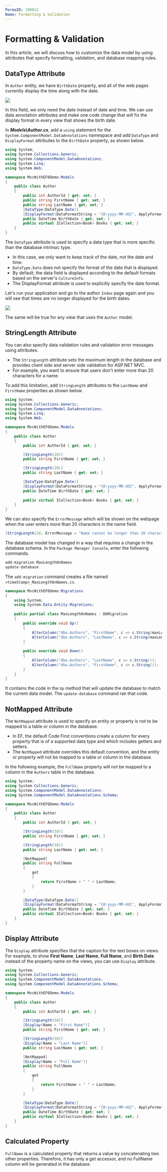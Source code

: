 ```yaml
---
PermaID: 100012
Name: Formatting & Validation
---
```


# Formatting & Validation

In this article, we will discuss how to customize the data model by using attributes that specify formatting, validation, and database mapping rules.

## DataType Attribute

In `Author` entity, we have `BirthDate` property, and all of the web pages currently display the time along with the date. 

<img src="https://raw.githubusercontent.com/zzzprojects/learn-orm/master/tutorials/mvc-with-entity-framework-6/images/formatting-and-validation-1.png">

In this field, we only need the date instead of date and time. We can use data annotation attributes and make one code change that will fix the display format in every view that shows the birth date.

In ***Models\Author.cs***, add a `using` statement for the `System.ComponentModel.DataAnnotations` namespace and add `DataType` and `DisplayFormat` attributes to the `BirthDate` property, as shown below.

```csharp
using System;
using System.Collections.Generic;
using System.ComponentModel.DataAnnotations;
using System.Linq;
using System.Web;

namespace MvcWithEF6Demo.Models
{
    public class Author
    {
        public int AuthorId { get; set; }
        public string FirstName { get; set; }
        public string LastName { get; set; }
        [DataType(DataType.Date)]
        [DisplayFormat(DataFormatString = "{0:yyyy-MM-dd}", ApplyFormatInEditMode = true)]
        public DateTime BirthDate { get; set; }
        public virtual ICollection<Book> Books { get; set; }
    }
}
```

The `DataType` attribute is used to specify a data type that is more specific than the database intrinsic type. 

 - In this case, we only want to keep track of the date, not the date and time.
 - `DataType.Date` does not specify the format of the date that is displayed. 
 - By default, the data field is displayed according to the default formats based on the server's `CultureInfo`. 
 - The DisplayFormat attribute is used to explicitly specify the date format.

Let's run your application and go to the author `Index` page again and you will see that times are no longer displayed for the birth dates. 

<img src="https://raw.githubusercontent.com/zzzprojects/learn-orm/master/tutorials/mvc-with-entity-framework-6/images/formatting-and-validation-2.png">

The same will be true for any view that uses the `Author` model.

## StringLength Attribute

You can also specify data validation rules and validation error messages using attributes. 

 - The `StringLength` attribute sets the maximum length in the database and provides client side and server side validation for ASP.NET MVC. 
 - For example, you want to ensure that users don't enter more than 20 characters for a name. 
 
To add this limitation, add `StringLength` attributes to the `LastName` and `FirstName` properties as shown below.

```csharp
using System;
using System.Collections.Generic;
using System.ComponentModel.DataAnnotations;
using System.Linq;
using System.Web;

namespace MvcWithEF6Demo.Models
{
    public class Author
    {
        public int AuthorId { get; set; }

        [StringLength(20)]
        public string FirstName { get; set; }

        [StringLength(20)]
        public string LastName { get; set; }

        [DataType(DataType.Date)]
        [DisplayFormat(DataFormatString = "{0:yyyy-MM-dd}", ApplyFormatInEditMode = true)]
        public DateTime BirthDate { get; set; }
        
        public virtual ICollection<Book> Books { get; set; }
    }
}
```

We can also specify the `ErrorMessage` which will be shown on the webpage when the user enters more than 20 characters in the name field.

```csharp
[StringLength(20, ErrorMessage = "Name cannot be longer than 20 characters.")]
```

The database model has changed in a way that requires a change in the database schema. In the `Package Manager Console`, enter the following commands.

```csharp
add-migration MaxLengthOnNames
update-database
```

The `add-migration` command creates a file named `<timeStamp>_MaxLengthOnNames.cs`. 

```csharp
namespace MvcWithEF6Demo.Migrations
{
    using System;
    using System.Data.Entity.Migrations;
    
    public partial class MaxLengthOnNames : DbMigration
    {
        public override void Up()
        {
            AlterColumn("dbo.Authors", "FirstName", c => c.String(maxLength: 50));
            AlterColumn("dbo.Authors", "LastName", c => c.String(maxLength: 50));
        }
        
        public override void Down()
        {
            AlterColumn("dbo.Authors", "LastName", c => c.String());
            AlterColumn("dbo.Authors", "FirstName", c => c.String());
        }
    }
}
```

It contains the code in the `Up` method that will update the database to match the current data model. The `update-database` command ran that code.

## NotMapped Attribute

The `NotMapped` attribute is used to specify an entity or property is not to be mapped to a table or column in the database.

 - In EF, the default Code First conventions create a column for every property that is of a supported data type and which includes getters and setters.
 - The `NotMapped` attribute overrides this default convention, and the entity or property will not be mapped to a table or column in the database.

In the following example, the `FullName` property will not be mapped to a column in the `Authors` table in the database.

```csharp
using System;
using System.Collections.Generic;
using System.ComponentModel.DataAnnotations;
using System.ComponentModel.DataAnnotations.Schema;

namespace MvcWithEF6Demo.Models
{
    public class Author
    {
        public int AuthorId { get; set; }

        [StringLength(50)]
        public string FirstName { get; set; }

        [StringLength(50)]
        public string LastName { get; set; }

        [NotMapped]
        public string FullName
        {
            get
            {
                return FirstName + " " + LastName;
            }
        }

        [DataType(DataType.Date)]
        [DisplayFormat(DataFormatString = "{0:yyyy-MM-dd}", ApplyFormatInEditMode = true)]
        public DateTime BirthDate { get; set; }
        public virtual ICollection<Book> Books { get; set; }
    }
}
```
## Display Attribute

The `Display` attribute specifies that the caption for the text boxes on views. For example, to show **First Name**, **Last Name**, **Full Name**, and **Birth Date** instead of the property name on the views, you can use `Display` attribute.

```csharp
using System;
using System.Collections.Generic;
using System.ComponentModel.DataAnnotations;
using System.ComponentModel.DataAnnotations.Schema;

namespace MvcWithEF6Demo.Models
{
    public class Author
    {
        public int AuthorId { get; set; }

        [StringLength(50)]
        [Display(Name = "First Name")]
        public string FirstName { get; set; }

        [StringLength(50)]
        [Display(Name = "Last Name")]
        public string LastName { get; set; }

        [NotMapped]
        [Display(Name = "Full Name")]
        public string FullName
        {
            get
            {
                return FirstName + " " + LastName;
            }
        }

        [DataType(DataType.Date)]
        [DisplayFormat(DataFormatString = "{0:yyyy-MM-dd}", ApplyFormatInEditMode = true)]
        public DateTime BirthDate { get; set; }
        public virtual ICollection<Book> Books { get; set; }
    }
}
```

## Calculated Property

`FullName` is a calculated property that returns a value by concatenating two other properties. Therefore, it has only a get accessor, and no FullName column will be generated in the database.

